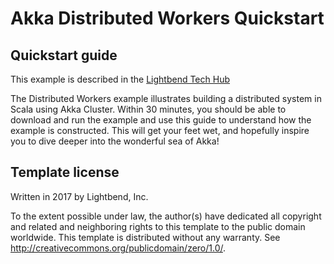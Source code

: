 # Akka Distributed Workers Quickstart

## Quickstart guide
This example is described in the [Lightbend Tech Hub](https://developer.lightbend.com/guides/akka-distributed-workers-scala/)

The Distributed Workers example illustrates building a distributed system in Scala using Akka Cluster. 
Within 30 minutes, you should be able to download and run the example and use this guide 
to understand how the example is constructed. This will get your feet wet, and hopefully 
inspire you to dive deeper into the wonderful sea of Akka!


## Template license

Written in 2017 by Lightbend, Inc.

To the extent possible under law, the author(s) have dedicated all copyright and related and 
neighboring rights to this template to the public domain worldwide. This template is distributed 
without any warranty. See http://creativecommons.org/publicdomain/zero/1.0/.
